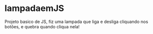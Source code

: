 # lampadaemJS

Projeto basico de JS, fiz uma lampada que liga e desliga cliquando nos botões, e quebra quando cliqua nela!
